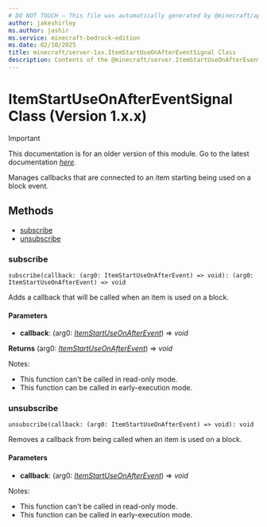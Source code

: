 ```yaml
---
# DO NOT TOUCH — This file was automatically generated by @minecraft/api-docs-generator, to report problems file an issue at https://github.com/Mojang/minecraft-scripting-libraries
author: jakeshirley
ms.author: jashir
ms.service: minecraft-bedrock-edition
ms.date: 02/10/2025
title: minecraft/server-1xx.ItemStartUseOnAfterEventSignal Class
description: Contents of the @minecraft/server.ItemStartUseOnAfterEventSignal class (Version 1.x.x).
---
```

# ItemStartUseOnAfterEventSignal Class (Version 1.x.x)

> [!IMPORTANT]
> This documentation is for an older version of this module. Go to the latest documentation [*here*](../../../scriptapi/minecraft/server/ItemStartUseOnAfterEventSignal.md).

Manages callbacks that are connected to an item starting being used on a block event.

## Methods
- [subscribe](#subscribe)
- [unsubscribe](#unsubscribe)

### **subscribe**
`
subscribe(callback: (arg0: ItemStartUseOnAfterEvent) => void): (arg0: ItemStartUseOnAfterEvent) => void
`

Adds a callback that will be called when an item is used on a block.

#### **Parameters**
- **callback**: (arg0: [*ItemStartUseOnAfterEvent*](ItemStartUseOnAfterEvent.md)) => *void*

**Returns** (arg0: [*ItemStartUseOnAfterEvent*](ItemStartUseOnAfterEvent.md)) => *void*
  
Notes:
- This function can't be called in read-only mode.
- This function can be called in early-execution mode.

### **unsubscribe**
`
unsubscribe(callback: (arg0: ItemStartUseOnAfterEvent) => void): void
`

Removes a callback from being called when an item is used on a block.

#### **Parameters**
- **callback**: (arg0: [*ItemStartUseOnAfterEvent*](ItemStartUseOnAfterEvent.md)) => *void*
  
Notes:
- This function can't be called in read-only mode.
- This function can be called in early-execution mode.
